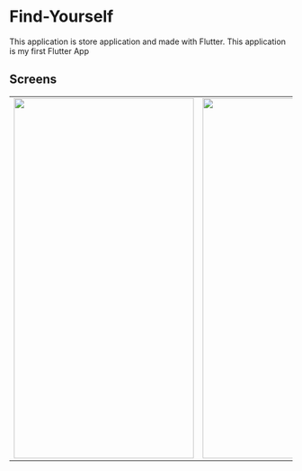 # Find-Yourself
This application is store application and made with Flutter. This application is my first Flutter App


## Screens

 <table style"float:right;">
 <tr>
   <td> <img width="320" height="640" src = "https://github.com/engingulek/Find-Yourself/assets/74055938/ae375a2f-4c53-4767-94ae-3f94b0d8b24a"> </td>
   <td>  <img width="320" height="640" src = "https://github.com/engingulek/Find-Yourself/assets/74055938/72455103-edd3-4c8d-a5d3-ea285f2c91ac">   </td>
   <td>  <img width="320" height="640" src = "https://github.com/engingulek/Find-Yourself/assets/74055938/9b6f0b77-9435-4091-869f-ec20636fc7d2">   </td>

 </tr>


 </table>

